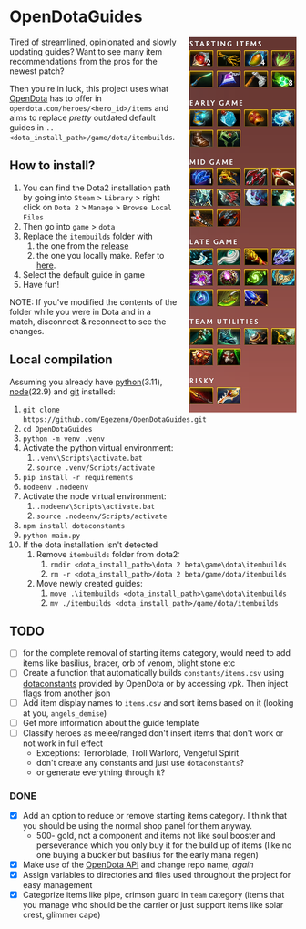 # OpenDotaGuides

<img alt="Windranger guide" style="padding-left:20px;" align="right" src="assets/image.png">

Tired of streamlined, opinionated and slowly updating guides? Want to see many item recommendations from the pros for the newest patch?

Then you're in luck, this project uses what [OpenDota](https://www.opendota.com) has to offer in `opendota.com/heroes/<hero_id>/items` and aims to replace *pretty* outdated default guides in `..<dota_install_path>/game/dota/itembuilds`.

## How to install?

1. You can find the Dota2 installation path by going into `Steam` \> `Library` \> right click on `Dota 2` \> `Manage` \> `Browse Local Files`
2. Then go into `game` \> `dota`
3. Replace the `itembuilds` folder with
    1. the one from the [release](https://github.com/Egezenn/OpenDotaGuides/releases)
    2. the one you locally make. Refer to [here](#local-compilation).
4. Select the default guide in game
5. Have fun!

NOTE: If you've modified the contents of the folder while you were in Dota and in a match, disconnect & reconnect to see the changes.

## Local compilation

Assuming you already have [python](https://www.python.org/downloads/)(3.11), [node](https://nodejs.org/en/download/prebuilt-installer/current)(22.9) and [git](https://git-scm.com/downloads) installed:

1. `git clone https://github.com/Egezenn/OpenDotaGuides.git`
2. `cd OpenDotaGuides`
3. `python -m venv .venv`
4. Activate the python virtual environment:
   1. `.venv\Scripts\activate.bat`
   2. `source .venv/Scripts/activate`
5. `pip install -r requirements`
6. `nodeenv .nodeenv`
7. Activate the node virtual environment:
   1. `.nodeenv\Scripts\activate.bat`
   2. `source .nodeenv/Scripts/activate`
8. `npm install dotaconstants`
9. `python main.py`
10. If the dota installation isn't detected
    1. Remove `itembuilds` folder from dota2:
        1. `rmdir <dota_install_path>\dota 2 beta\game\dota\itembuilds`
        2. `rm -r <dota_install_path>/dota 2 beta/game/dota/itembuilds`
    2. Move newly created guides:
        1. `move .\itembuilds <dota_install_path>\game\dota\itembuilds`
        2. `mv ./itembuilds <dota_install_path>/game/dota/itembuilds`

## TODO

- [ ] for the complete removal of starting items category, would need to add items like basilius, bracer, orb of venom, blight stone etc
- [ ] Create a function that automatically builds `constants/items.csv` using [dotaconstants](https://github.com/odota/dotaconstants) provided by OpenDota or by accessing vpk. Then inject flags from another json
- [ ] Add item display names to `items.csv` and sort items based on it (looking at you, `angels_demise`)
- [ ] Get more information about the guide template
- [ ] Classify heroes as melee/ranged don't insert items that don't work or not work in full effect
  - Exceptions: Terrorblade, Troll Warlord, Vengeful Spirit
  - don't create any constants and just use `dotaconstants`?
  - or generate everything through it?

### DONE

- [x] Add an option to reduce or remove starting items category. I think that you should be using the normal shop panel for them anyway.
  - 500- gold, not a component and items not like soul booster and perseverance which you only buy it for the build up of items (like no one buying a buckler but basilius for the early mana regen)
- [x] Make use of the [OpenDota API](https://docs.opendota.com/) and change repo name, *again*
- [x] Assign variables to directories and files used throughout the project for easy management
- [x] Categorize items like pipe, crimson guard in `team` category (items that you manage who should be the carrier or just support items like solar crest, glimmer cape)
